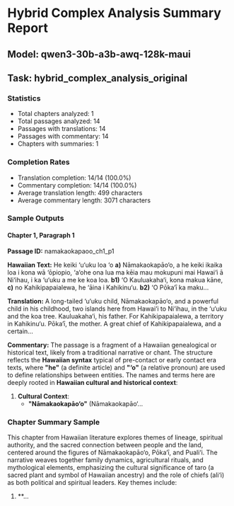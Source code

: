 # Hybrid Complex Analysis Summary Report
## Model: qwen3-30b-a3b-awq-128k-maui
## Task: hybrid_complex_analysis_original

### Statistics
- Total chapters analyzed: 1
- Total passages analyzed: 14
- Passages with translations: 14
- Passages with commentary: 14
- Chapters with summaries: 1

### Completion Rates
- Translation completion: 14/14 (100.0%)
- Commentary completion: 14/14 (100.0%)
- Average translation length: 499 characters
- Average commentary length: 3071 characters

### Sample Outputs

#### Chapter 1, Paragraph 1
**Passage ID:** namakaokapaoo_ch1_p1

**Hawaiian Text:**
He keiki ‘u‘uku loa ‘o **a)** Nāmakaokapāo‘o, a he  keiki ikaika loa i kona wā ‘ōpiopio, ‘a‘ohe ona lua  ma kēia mau mokupuni mai Hawai‘i ā Ni‘ihau, i ka  ‘u‘uku a me ke koa loa. **b1)** ‘O Kauluakaha‘i, kona   makua kāne, **c)** no Kahikipapaialewa, he ‘āina i  Kahikinu‘u. **b2)** ‘O Pōka‘ī ka maku...

**Translation:**
A long-tailed ‘u‘uku child, Nāmakaokapāo‘o, and a powerful child in his childhood, two islands here from Hawai‘i to Ni‘ihau, in the ‘u‘uku and the koa tree. Kauluakaha‘i, his father. For Kahikipapaialewa, a territory in Kahikinu‘u. Pōka‘ī, the mother. A great chief of Kahikipapaialewa, and a certain...

**Commentary:**
The passage is a fragment of a Hawaiian genealogical or historical text, likely from a traditional narrative or chant. The structure reflects the **Hawaiian syntax** typical of pre-contact or early contact era texts, where **"he"** (a definite article) and **"‘o"** (a relative pronoun) are used to define relationships between entities. The names and terms here are deeply rooted in **Hawaiian cultural and historical context**:  

1. **Cultural Context**:  
   - **"Nāmakaokapāo‘o"** (Nāmakaokapāo‘...

### Chapter Summary Sample
This chapter from Hawaiian literature explores themes of lineage, spiritual authority, and the sacred connection between people and the land, centered around the figures of Nāmakaokapāo‘o, Pōka‘ī, and Puali‘i. The narrative weaves together family dynamics, agricultural rituals, and mythological elements, emphasizing the cultural significance of taro (a sacred plant and symbol of Hawaiian ancestry) and the role of chiefs (ali‘i) as both political and spiritual leaders. Key themes include:  
1. **...